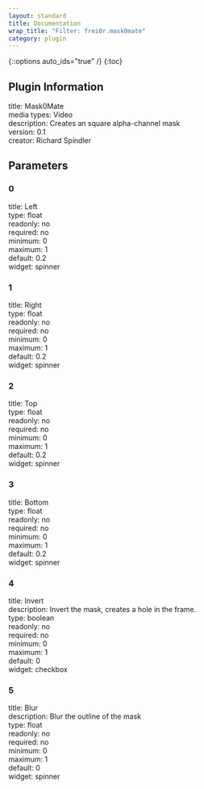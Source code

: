 ```yaml
---
layout: standard
title: Documentation
wrap_title: "Filter: frei0r.mask0mate"
category: plugin
---
```

{::options auto_ids="true" /}
{:toc}

## Plugin Information

title: Mask0Mate  
media types:
Video  
description: Creates an square alpha-channel mask  
version: 0.1  
creator: Richard Spindler  

## Parameters

### 0

title: Left    
type: float  
readonly: no  
required: no  
minimum: 0  
maximum: 1  
default: 0.2  
widget: spinner  

### 1

title: Right    
type: float  
readonly: no  
required: no  
minimum: 0  
maximum: 1  
default: 0.2  
widget: spinner  

### 2

title: Top    
type: float  
readonly: no  
required: no  
minimum: 0  
maximum: 1  
default: 0.2  
widget: spinner  

### 3

title: Bottom    
type: float  
readonly: no  
required: no  
minimum: 0  
maximum: 1  
default: 0.2  
widget: spinner  

### 4

title: Invert    
description:
Invert the mask, creates a hole in the frame.  
type: boolean  
readonly: no  
required: no  
minimum: 0  
maximum: 1  
default: 0  
widget: checkbox  

### 5

title: Blur    
description:
Blur the outline of the mask  
type: float  
readonly: no  
required: no  
minimum: 0  
maximum: 1  
default: 0  
widget: spinner  

